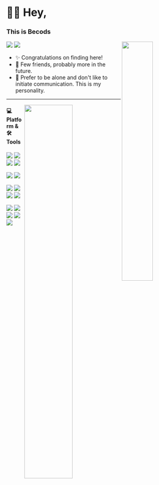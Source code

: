 # 👋🏻 Hey,

### This is Becods

<img width="40%" align="right" src="https://github-readme-stats.vercel.app/api?username=Becods&show_icons=true&hide_border=true" />

[![](https://img.shields.io/badge/-i@muir.fun-ea4335?style=flat-square&logo=gmail&logoColor=ffffff)](mailto:i@muir.fun) [![](https://img.shields.io/badge/-Becods-252a30?style=flat-square&logo=github&logoColor=white)](https://github.com/Becods/)
- ✨ Congratulations on finding here!
- 🚶 Few friends, probably more in the future.
- 💬 Prefer to be alone and don't like to initiate communication. This is my personality.

---

<img width="50%" align="right" src="https://cr-skills-chart-widget.azurewebsites.net/api/api?username=becods&width=800" />

#### 💻 Platform & 🛠Tools

[![](https://img.shields.io/badge/Windows-10-2376bc?style=flat-square&logo=windows&logoColor=ffffff)](https://www.microsoft.com/windows/get-windows-10)
[![](https://img.shields.io/badge/Debian-12-c70137?style=flat-square&logo=debian&logoColor=ffffff)](https://www.debian.org/)
[![](https://img.shields.io/badge/Docker-20-0193d7?style=flat-square&logo=docker&logoColor=ffffff)](https://www.docker.com/)
[![](https://img.shields.io/badge/Proxmox-7-e57000?style=flat-square&logo=proxmox&logoColor=ffffff)](https://proxmox.com/)

[![](https://img.shields.io/badge/IDE-Visual%20Studio%20Code-blue?style=flat-square&logo=visual-studio-code&logoColor=ffffff)](https://code.visualstudio.com/)
[![](https://img.shields.io/badge/Editor-Markdown-22b5ab?style=flat-square&logo=markdown&logoColor=ffffff)](https://www.markdownguide.org/)

[![](https://img.shields.io/badge/-Arduino-008184?style=flat-square&logo=arduino&logoColor=ffffff)](https://www.arduino.cc/)
[![](https://img.shields.io/badge/-HTML5-E34F26?style=flat-square&logo=html5&logoColor=white)](https://html.spec.whatwg.org/)
[![](https://img.shields.io/badge/-CSS3-1572B6?style=flat-square&logo=css3&logoColor=white)](https://www.w3.org/Style/CSS/)
[![](https://img.shields.io/badge/-JavaScript-f7e018?style=flat-square&logo=javascript&logoColor=white)](https://www.ecma-international.org/)

[![](https://img.shields.io/badge/-Git-f05032?style=flat-square&logo=git&logoColor=white)](https://git-scm.com/)
[![](https://img.shields.io/badge/-C++-5b92c8?style=flat-square&logo=Cplusplus&logoColor=ffffff)](https://cplusplus.com/)
[![](https://img.shields.io/badge/-Node.js-43853d?style=flat-square&logo=node.js&logoColor=ffffff)](https://nodejs.org/)
[![](https://img.shields.io/badge/-MySQL-4479a1?style=flat-square&logo=mysql&logoColor=white)](https://www.mysql.com/)
[![](https://img.shields.io/badge/-Redis-d92b21?style=flat-square&logo=redis&logoColor=white)](https://redis.io/)



